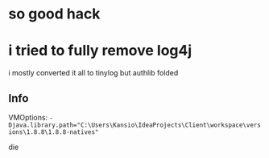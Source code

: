 # so good hack

# i tried to fully remove log4j
i mostly converted it all to tinylog but authlib folded

## Info
VMOptions: `-Djava.library.path="C:\Users\Kansio\IdeaProjects\Client\workspace\versions\1.8.8\1.8.8-natives"` 

die
